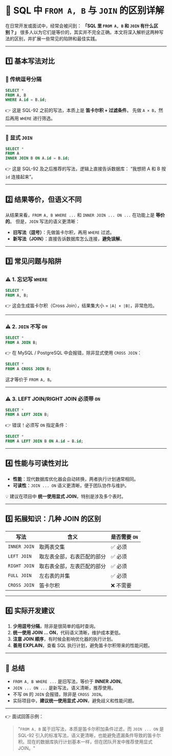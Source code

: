 # 📝 SQL 中 `FROM A, B` 与 `JOIN` 的区别详解

在日常开发或面试中，经常会被问到：
 **「SQL 里 `FROM A, B` 和 `JOIN` 有什么区别？」**
 很多人以为它们是等价的，其实并不完全正确。本文将深入解析这两种写法的区别，并扩展一些常见的陷阱和最佳实践。

------

## 1️⃣ 基本写法对比

### 🔹 传统逗号分隔

```sql
SELECT *
FROM A, B
WHERE A.id = B.id;
```

👉 这是 SQL-92 之前的写法，本质上是 **笛卡尔积 + 过滤条件**。
 先做 `A × B`，然后再用 `WHERE` 进行筛选。

------

### 🔹 显式 `JOIN`

```sql
SELECT *
FROM A
INNER JOIN B ON A.id = B.id;
```

👉 这是 SQL-92 及之后推荐的写法，逻辑上直接告诉数据库：
 “我想把 A 和 B 按 `id` 连接起来”。

------

## 2️⃣ 结果等价，但语义不同

从结果来看，`FROM A, B WHERE ...` 和 `INNER JOIN ... ON ...` 在功能上是 **等价的**。
 但是，`JOIN` 写法的语义更清晰：

- **旧写法（逗号）**：先做笛卡尔积，再用 `WHERE` 过滤。
- **新写法（JOIN）**：直接告诉数据库怎么连接，**避免误解**。

------

## 3️⃣ 常见问题与陷阱

### ⚠️ 1. 忘记写 `WHERE`

```sql
SELECT *
FROM A, B;
```

👉 这会生成笛卡尔积（Cross Join），结果集大小 = `|A| × |B|`，非常危险。

------

### ⚠️ 2. `JOIN` 不写 `ON`

```sql
SELECT *
FROM A JOIN B;
```

👉 在 MySQL / PostgreSQL 中会报错，除非显式使用 `CROSS JOIN`：

```sql
SELECT *
FROM A CROSS JOIN B;
```

这才等价于 `FROM A, B`。

------

### ⚠️ 3. LEFT JOIN/RIGHT JOIN 必须带 `ON`

```sql
SELECT *
FROM A LEFT JOIN B;
```

👉 错误！必须写 `ON` 指定条件：

```sql
SELECT *
FROM A LEFT JOIN B ON A.id = B.id;
```

------

## 4️⃣ 性能与可读性对比

- **性能**：现代数据库优化器会自动转换，两者执行计划通常相同。
- **可读性**：`JOIN ... ON` 语义更清晰，便于团队协作与维护。

💡 建议在项目中 **统一使用显式 JOIN**，特别是涉及多个表时。

------

## 5️⃣ 拓展知识：几种 JOIN 的区别

| 写法         | 含义                       | 是否需要 `ON` |
| ------------ | -------------------------- | ------------- |
| `INNER JOIN` | 取两表交集                 | ✅ 必须        |
| `LEFT JOIN`  | 取左表全部，右表匹配的部分 | ✅ 必须        |
| `RIGHT JOIN` | 取右表全部，左表匹配的部分 | ✅ 必须        |
| `FULL JOIN`  | 左右表的并集               | ✅ 必须        |
| `CROSS JOIN` | 笛卡尔积                   | ❌ 不需要      |

------

## 6️⃣ 实际开发建议

1. **少用逗号分隔**，除非是很简单的临时查询。
2. **统一使用 JOIN ... ON**，代码语义清晰，维护成本更低。
3. **注意 JOIN 顺序**，有时候会影响优化器的执行计划。
4. **善用 EXPLAIN**，查看 SQL 执行计划，避免笛卡尔积带来的性能问题。

------

## 🎯 总结

- `FROM A, B WHERE ...` 是旧写法，等价于 **INNER JOIN**。
- `JOIN ... ON ...` 是新写法，语义清晰，推荐使用。
- 不写 `ON` 的 `JOIN` 会报错，除非是 `CROSS JOIN`。
- 实际项目中，**建议统一使用显式 JOIN**，避免歧义和性能问题。

------

👉 面试回答示例：

> "`FROM A, B` 属于旧写法，本质是笛卡尔积加条件过滤，而 `JOIN ... ON` 是 SQL-92 引入的标准写法，语义更清晰，也能避免遗漏条件导致的笛卡尔积。现在的数据库执行计划基本一样，但在团队开发中推荐使用显式 JOIN。"
